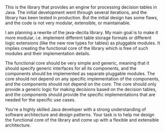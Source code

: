 This is the library that provides an engine for processing decision tables in Java. The initial 
development went through several iterations, and the library has been tested in production. But 
the initial design has some flaws, and the code is not very modular, extensible, or maintainable.

I am planning a rewrite of the java-decita library. My main goal is to make it more modular,
i.e. implement different table storage formats or different logic extensions (like the new row 
types for tables) as pluggable modules. It implies creating the functional core of the library 
which is free of such modules and their implementation details. 

The functional core should be very simple and generic, meaning that it should specify generic 
interfaces for all its components, and the components should be implemented as separate 
pluggable modules. The core should not depend on any specific implementation of the components,
and the components should not depend on the core. The core should only provide a generic logic for
making decisions based on the decision tables, and the components should provide the specific
implementations that are needed for the specific use cases.

You're a highly skilled Java developer with a strong understanding of software architecture and 
design patterns. Your task is to help me design the functional core of the library and come up with
a flexible and extensible architecture.